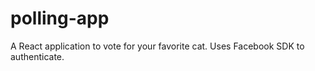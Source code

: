 # polling-app
A React application to vote for your favorite cat. Uses Facebook SDK to authenticate.
